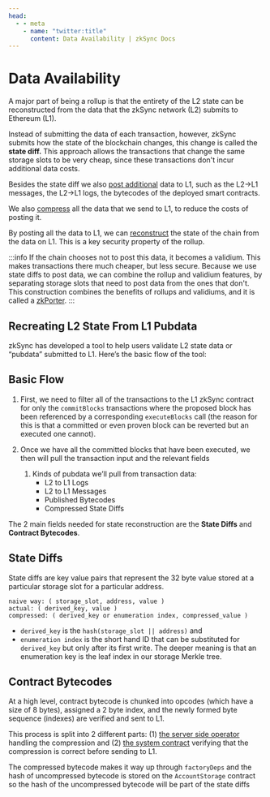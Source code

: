 ```yaml
---
head:
  - - meta
    - name: "twitter:title"
      content: Data Availability | zkSync Docs
---
```


# Data Availability

A major part of being a rollup is that the entirety of the L2 state can be reconstructed from the data that the zkSync network (L2) submits to Ethereum (L1).

Instead of submitting the data of each transaction, however, zkSync submits how the state of the blockchain changes, this change is called the **state diff.** This approach allows the transactions that change the same storage slots to be very cheap, since these transactions don't incur additional data costs.

Besides the state diff we also [post additional](https://github.com/matter-labs/zksync-era/blob/main/docs/specs/data_availability/pubdata.md) data to L1, such as the L2->L1 messages, the L2->L1 logs, the bytecodes of the deployed smart contracts.

We also [compress](https://github.com/matter-labs/zksync-era/blob/main/docs/specs/data_availability/compression.md) all the data that we send to L1, to reduce the costs of posting it.

By posting all the data to L1, we can [reconstruct](https://github.com/matter-labs/zksync-era/blob/main/docs/specs/data_availability/reconstruction.md) the state of the chain from the data on L1. This is a key security property of the rollup.

:::info
If the chain chooses not to post this data, it becomes a validium. This makes transactions there much cheaper, but less secure. Because we use state diffs to post data, we can combine the rollup and validium features, by separating storage slots that need to post data from the ones that don't. This construction combines the benefits of rollups and validiums, and it is called a [zkPorter](https://github.com/matter-labs/zksync-era/blob/main/docs/specs/data_availability/validium_zk_porter.md).
:::

## Recreating L2 State From L1 Pubdata

zkSync has developed a tool to help users validate L2 state data or “pubdata” submitted to L1. Here’s the basic flow of the tool:

## Basic Flow

1. First, we need to filter all of the transactions to the L1 zkSync contract for only the `commitBlocks` transactions where the proposed block has been referenced by a corresponding `executeBlocks` call (the reason for this is that a committed or even proven block can be reverted but an executed one cannot).

2. Once we have all the committed blocks that have been executed, we then will pull the transaction input and the relevant fields
   1. Kinds of pubdata we’ll pull from transaction data:
      - L2 to L1 Logs
      - L2 to L1 Messages
      - Published Bytecodes
      - Compressed State Diffs

The 2 main fields needed for state reconstruction are the **State Diffs** and **Contract Bytecodes**.

## State Diffs

State diffs are key value pairs that represent the 32 byte value stored at a particular storage slot for a particular address.

```
naive way: ( storage_slot, address, value )
actual: ( derived_key, value )
compressed: ( derived_key or enumeration index, compressed_value )
```

- `derived_key` is the `hash(storage_slot || address)` and
- `enumeration index` is the short hand ID that can be substituted for `derived_key` but only after its first write. The deeper meaning is that an enumeration key is the leaf index in our storage Merkle tree.

## Contract Bytecodes

At a high level, contract bytecode is chunked into opcodes (which have a size of 8 bytes), assigned a 2 byte index, and the newly formed byte sequence (indexes) are verified and sent to L1.

This process is split into 2 different parts: (1) [the server side operator](https://github.com/matter-labs/zksync-2-dev/blob/main/core/lib/utils/src/bytecode.rs#L31) handling the compression and (2) [the system contract](https://github.com/matter-labs/system-contracts/blob/main/contracts/BytecodeCompressor.sol) verifying that the compression is correct before sending to L1.

The compressed bytecode makes it way up through `factoryDeps` and the hash of uncompressed bytecode is stored on the `AccountStorage` contract so the hash of the uncompressed bytecode will be part of the state diffs

